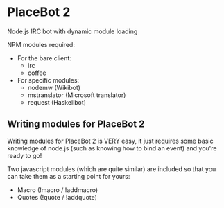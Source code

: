 # PlaceBot 2

Node.js IRC bot with dynamic module loading

NPM modules required:

- For the bare client:
	- irc
	- coffee
- For specific modules:
	- nodemw (Wikibot)
	- mstranslator (Microsoft translator)
	- request (Haskellbot)

## Writing modules for PlaceBot 2

Writing modules for PlaceBot 2 is VERY easy, it just requires some basic knowledge of node.js (such as knowing how to bind an event) and you're ready to go!

Two javascript modules (which are quite similar) are included so that you can take them as a starting point for yours:

- Macro (!macro / !addmacro)
- Quotes (!quote / !addquote)
